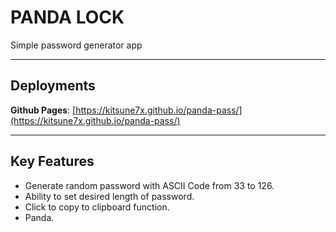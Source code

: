 # PANDA LOCK
Simple password generator app

---
## Deployments
**Github Pages**: [https://kitsune7x.github.io/panda-pass/](https://kitsune7x.github.io/panda-pass/) 

---
## Key Features
- Generate random password with ASCII Code from 33 to 126.
- Ability to set desired length of password.
- Click to copy to clipboard function.
- Panda.